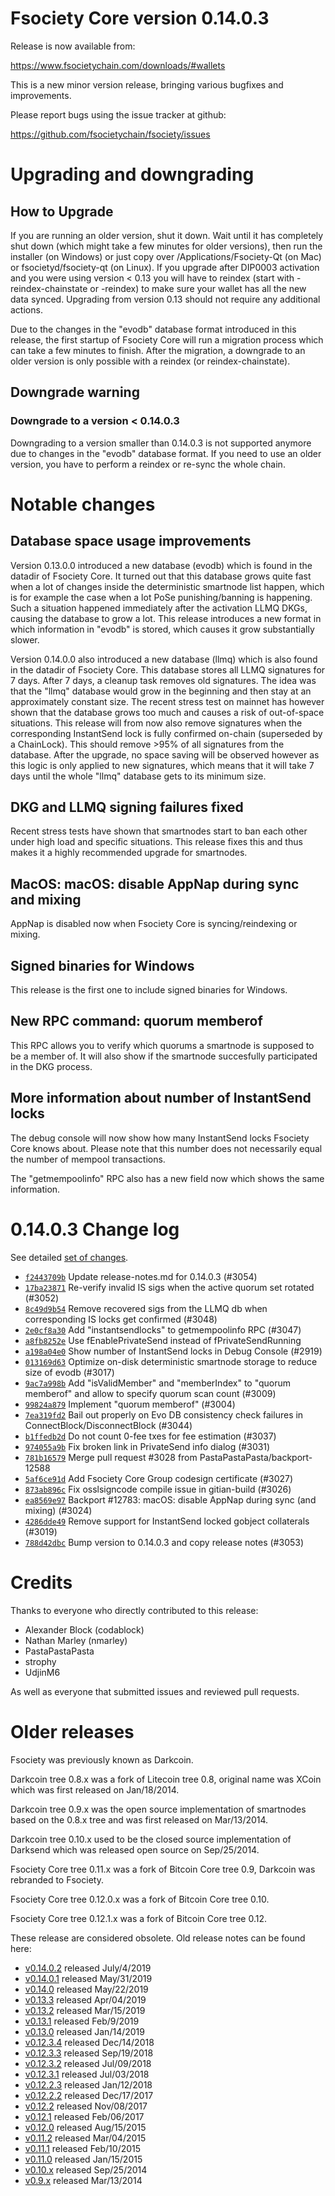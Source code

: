 Fsociety Core version 0.14.0.3
==========================

Release is now available from:

  <https://www.fsocietychain.com/downloads/#wallets>

This is a new minor version release, bringing various bugfixes and improvements.

Please report bugs using the issue tracker at github:

  <https://github.com/fsocietychain/fsociety/issues>


Upgrading and downgrading
=========================

How to Upgrade
--------------

If you are running an older version, shut it down. Wait until it has completely
shut down (which might take a few minutes for older versions), then run the
installer (on Windows) or just copy over /Applications/Fsociety-Qt (on Mac) or
fsocietyd/fsociety-qt (on Linux). If you upgrade after DIP0003 activation and you were
using version < 0.13 you will have to reindex (start with -reindex-chainstate
or -reindex) to make sure your wallet has all the new data synced. Upgrading from
version 0.13 should not require any additional actions.

Due to the changes in the "evodb" database format introduced in this release, the
first startup of Fsociety Core will run a migration process which can take a few minutes
to finish. After the migration, a downgrade to an older version is only possible with
a reindex (or reindex-chainstate).

Downgrade warning
-----------------

### Downgrade to a version < 0.14.0.3

Downgrading to a version smaller than 0.14.0.3 is not supported anymore due to changes
in the "evodb" database format. If you need to use an older version, you have to perform
a reindex or re-sync the whole chain.

Notable changes
===============

Database space usage improvements
--------------------------------
Version 0.13.0.0 introduced a new database (evodb) which is found in the datadir of Fsociety Core. It turned
out that this database grows quite fast when a lot of changes inside the deterministic smartnode list happen,
which is for example the case when a lot PoSe punishing/banning is happening. Such a situation happened
immediately after the activation LLMQ DKGs, causing the database to grow a lot. This release introduces
a new format in which information in "evodb" is stored, which causes it grow substantially slower.  

Version 0.14.0.0 also introduced a new database (llmq) which is also found in the datadir of Fsociety Core.
This database stores all LLMQ signatures for 7 days. After 7 days, a cleanup task removes old signatures.
The idea was that the "llmq" database would grow in the beginning and then stay at an approximately constant
size. The recent stress test on mainnet has however shown that the database grows too much and causes a risk
of out-of-space situations. This release will from now also remove signatures when the corresponding InstantSend
lock is fully confirmed on-chain (superseded by a ChainLock). This should remove >95% of all signatures from
the database. After the upgrade, no space saving will be observed however as this logic is only applied to new
signatures, which means that it will take 7 days until the whole "llmq" database gets to its minimum size.

DKG and LLMQ signing failures fixed
-----------------------------------
Recent stress tests have shown that smartnodes start to ban each other under high load and specific situations.
This release fixes this and thus makes it a highly recommended upgrade for smartnodes.

MacOS: macOS: disable AppNap during sync and mixing
---------------------------------------------------
AppNap is disabled now when Fsociety Core is syncing/reindexing or mixing.

Signed binaries for Windows
---------------------------
This release is the first one to include signed binaries for Windows.

New RPC command: quorum memberof <proTxHash>
--------------------------------------------
This RPC allows you to verify which quorums a smartnode is supposed to be a member of. It will also show
if the smartnode succesfully participated in the DKG process.

More information about number of InstantSend locks
--------------------------------------------------
The debug console will now show how many InstantSend locks Fsociety Core knows about. Please note that this number
does not necessarily equal the number of mempool transactions.

The "getmempoolinfo" RPC also has a new field now which shows the same information.

0.14.0.3 Change log
===================

See detailed [set of changes](https://github.com/fsocietychain/fsociety/compare/v0.14.0.2...fsociety:v0.14.0.3).

- [`f2443709b`](https://github.com/fsocietychain/fsociety/commit/f2443709b) Update release-notes.md for 0.14.0.3 (#3054)
- [`17ba23871`](https://github.com/fsocietychain/fsociety/commit/17ba23871) Re-verify invalid IS sigs when the active quorum set rotated (#3052)
- [`8c49d9b54`](https://github.com/fsocietychain/fsociety/commit/8c49d9b54) Remove recovered sigs from the LLMQ db when corresponding IS locks get confirmed (#3048)
- [`2e0cf8a30`](https://github.com/fsocietychain/fsociety/commit/2e0cf8a30) Add "instantsendlocks" to getmempoolinfo RPC (#3047)
- [`a8fb8252e`](https://github.com/fsocietychain/fsociety/commit/a8fb8252e) Use fEnablePrivateSend instead of fPrivateSendRunning
- [`a198a04e0`](https://github.com/fsocietychain/fsociety/commit/a198a04e0) Show number of InstantSend locks in Debug Console (#2919)
- [`013169d63`](https://github.com/fsocietychain/fsociety/commit/013169d63) Optimize on-disk deterministic smartnode storage to reduce size of evodb (#3017)
- [`9ac7a998b`](https://github.com/fsocietychain/fsociety/commit/9ac7a998b) Add "isValidMember" and "memberIndex" to "quorum memberof" and allow to specify quorum scan count (#3009)
- [`99824a879`](https://github.com/fsocietychain/fsociety/commit/99824a879) Implement "quorum memberof" (#3004)
- [`7ea319fd2`](https://github.com/fsocietychain/fsociety/commit/7ea319fd2) Bail out properly on Evo DB consistency check failures in ConnectBlock/DisconnectBlock (#3044)
- [`b1ffedb2d`](https://github.com/fsocietychain/fsociety/commit/b1ffedb2d) Do not count 0-fee txes for fee estimation (#3037)
- [`974055a9b`](https://github.com/fsocietychain/fsociety/commit/974055a9b) Fix broken link in PrivateSend info dialog (#3031)
- [`781b16579`](https://github.com/fsocietychain/fsociety/commit/781b16579) Merge pull request #3028 from PastaPastaPasta/backport-12588
- [`5af6ce91d`](https://github.com/fsocietychain/fsociety/commit/5af6ce91d) Add Fsociety Core Group codesign certificate (#3027)
- [`873ab896c`](https://github.com/fsocietychain/fsociety/commit/873ab896c) Fix osslsigncode compile issue in gitian-build (#3026)
- [`ea8569e97`](https://github.com/fsocietychain/fsociety/commit/ea8569e97) Backport #12783: macOS: disable AppNap during sync (and mixing) (#3024)
- [`4286dde49`](https://github.com/fsocietychain/fsociety/commit/4286dde49) Remove support for InstantSend locked gobject collaterals (#3019)
- [`788d42dbc`](https://github.com/fsocietychain/fsociety/commit/788d42dbc) Bump version to 0.14.0.3 and copy release notes (#3053)

Credits
=======

Thanks to everyone who directly contributed to this release:

- Alexander Block (codablock)
- Nathan Marley (nmarley)
- PastaPastaPasta
- strophy
- UdjinM6

As well as everyone that submitted issues and reviewed pull requests.

Older releases
==============

Fsociety was previously known as Darkcoin.

Darkcoin tree 0.8.x was a fork of Litecoin tree 0.8, original name was XCoin
which was first released on Jan/18/2014.

Darkcoin tree 0.9.x was the open source implementation of smartnodes based on
the 0.8.x tree and was first released on Mar/13/2014.

Darkcoin tree 0.10.x used to be the closed source implementation of Darksend
which was released open source on Sep/25/2014.

Fsociety Core tree 0.11.x was a fork of Bitcoin Core tree 0.9,
Darkcoin was rebranded to Fsociety.

Fsociety Core tree 0.12.0.x was a fork of Bitcoin Core tree 0.10.

Fsociety Core tree 0.12.1.x was a fork of Bitcoin Core tree 0.12.

These release are considered obsolete. Old release notes can be found here:

- [v0.14.0.2](https://github.com/fsocietychain/fsociety/blob/master/doc/release-notes/fsociety/release-notes-0.14.0.2.md) released July/4/2019
- [v0.14.0.1](https://github.com/fsocietychain/fsociety/blob/master/doc/release-notes/fsociety/release-notes-0.14.0.1.md) released May/31/2019
- [v0.14.0](https://github.com/fsocietychain/fsociety/blob/master/doc/release-notes/fsociety/release-notes-0.14.0.md) released May/22/2019
- [v0.13.3](https://github.com/fsocietychain/fsociety/blob/master/doc/release-notes/fsociety/release-notes-0.13.3.md) released Apr/04/2019
- [v0.13.2](https://github.com/fsocietychain/fsociety/blob/master/doc/release-notes/fsociety/release-notes-0.13.2.md) released Mar/15/2019
- [v0.13.1](https://github.com/fsocietychain/fsociety/blob/master/doc/release-notes/fsociety/release-notes-0.13.1.md) released Feb/9/2019
- [v0.13.0](https://github.com/fsocietychain/fsociety/blob/master/doc/release-notes/fsociety/release-notes-0.13.0.md) released Jan/14/2019
- [v0.12.3.4](https://github.com/fsocietychain/fsociety/blob/master/doc/release-notes/fsociety/release-notes-0.12.3.4.md) released Dec/14/2018
- [v0.12.3.3](https://github.com/fsocietychain/fsociety/blob/master/doc/release-notes/fsociety/release-notes-0.12.3.3.md) released Sep/19/2018
- [v0.12.3.2](https://github.com/fsocietychain/fsociety/blob/master/doc/release-notes/fsociety/release-notes-0.12.3.2.md) released Jul/09/2018
- [v0.12.3.1](https://github.com/fsocietychain/fsociety/blob/master/doc/release-notes/fsociety/release-notes-0.12.3.1.md) released Jul/03/2018
- [v0.12.2.3](https://github.com/fsocietychain/fsociety/blob/master/doc/release-notes/fsociety/release-notes-0.12.2.3.md) released Jan/12/2018
- [v0.12.2.2](https://github.com/fsocietychain/fsociety/blob/master/doc/release-notes/fsociety/release-notes-0.12.2.2.md) released Dec/17/2017
- [v0.12.2](https://github.com/fsocietychain/fsociety/blob/master/doc/release-notes/fsociety/release-notes-0.12.2.md) released Nov/08/2017
- [v0.12.1](https://github.com/fsocietychain/fsociety/blob/master/doc/release-notes/fsociety/release-notes-0.12.1.md) released Feb/06/2017
- [v0.12.0](https://github.com/fsocietychain/fsociety/blob/master/doc/release-notes/fsociety/release-notes-0.12.0.md) released Aug/15/2015
- [v0.11.2](https://github.com/fsocietychain/fsociety/blob/master/doc/release-notes/fsociety/release-notes-0.11.2.md) released Mar/04/2015
- [v0.11.1](https://github.com/fsocietychain/fsociety/blob/master/doc/release-notes/fsociety/release-notes-0.11.1.md) released Feb/10/2015
- [v0.11.0](https://github.com/fsocietychain/fsociety/blob/master/doc/release-notes/fsociety/release-notes-0.11.0.md) released Jan/15/2015
- [v0.10.x](https://github.com/fsocietychain/fsociety/blob/master/doc/release-notes/fsociety/release-notes-0.10.0.md) released Sep/25/2014
- [v0.9.x](https://github.com/fsocietychain/fsociety/blob/master/doc/release-notes/fsociety/release-notes-0.9.0.md) released Mar/13/2014

